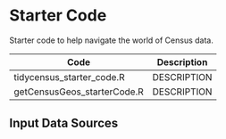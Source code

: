 # Starter Code
Starter code to help navigate the world of Census data.

| Code | Description |
| --- | --- |
| tidycensus_starter_code.R | DESCRIPTION |
| getCensusGeos_starterCode.R | DESCRIPTION |

## Input Data Sources

